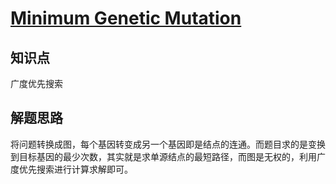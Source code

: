 # [Minimum Genetic Mutation](https://leetcode.com/problems/minimum-genetic-mutation/)

## 知识点

广度优先搜索

## 解题思路

将问题转换成图，每个基因转变成另一个基因即是结点的连通。而题目求的是变换到目标基因的最少次数，其实就是求单源结点的最短路径，而图是无权的，利用广度优先搜索进行计算求解即可。
